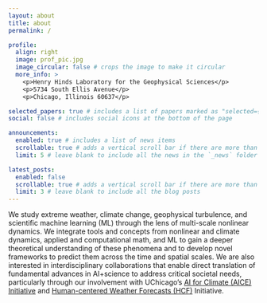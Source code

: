 ```yaml
---
layout: about
title: about
permalink: /

profile:
  align: right
  image: prof_pic.jpg
  image_circular: false # crops the image to make it circular
  more_info: >
    <p>Henry Hinds Laboratory for the Geophysical Sciences</p>
    <p>5734 South Ellis Avenue</p>
    <p>Chicago, Illinois 60637</p>

selected_papers: true # includes a list of papers marked as "selected={true}"
social: false # includes social icons at the bottom of the page

announcements:
  enabled: true # includes a list of news items
  scrollable: true # adds a vertical scroll bar if there are more than 3 news items
  limit: 5 # leave blank to include all the news in the `_news` folder

latest_posts:
  enabled: false
  scrollable: true # adds a vertical scroll bar if there are more than 3 new posts items
  limit: 3 # leave blank to include all the blog posts
---
```


We study extreme weather, climate change, geophysical turbulence, and scientific machine learning (ML) through the lens of multi-scale nonlinear dynamics. We integrate tools and concepts from nonlinear and climate dynamics, applied and computational math, and ML to gain a deeper theoretical understanding of these phenomena and to develop novel frameworks to predict them across the time and spatial scales. We are also interested in interdisciplinary collaborations that enable direct translation of fundamental advances in AI+science to address critical societal needs, particularly through our involvement with UChicago’s [AI for Climate (AICE) Initiative](https://datascience.uchicago.edu/research/aice-ai-for-climate/) and [Human-centered Weather Forecasts (HCF)](https://humancenteredforecasts.climate.uchicago.edu/) Initiative.
